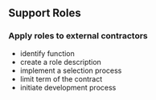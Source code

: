 ## Support Roles

### Apply roles to external contractors ###
    
* identify function
* create a role description
* implement a selection process
* limit term of the contract
* initiate development process 
